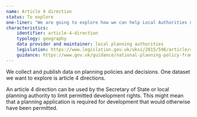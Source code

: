 ```yaml
---
name: Article 4 direction
status: To explore
one-liner: "We are going to explore how we can help Local Authorities make Article 4 direction data available."
characteristics:
    identifier: article-4-direction
    typology: geography
    data provider and maintainer: local planning authorities
    legislation: https://www.legislation.gov.uk/uksi/2015/596/article/4/made
    guidance: https://www.gov.uk/guidance/national-planning-policy-framework/4-decision-making#planning-conditions-and-obligations
---
```

We collect and publish data on planning policies and decisions. One dataset we want to explore is article 4 directions.

An article 4 direction can be used by the Secretary of State or local planning authority to limit permitted development rights. This might mean that a planning application is required for development that would otherwise have been permitted.
